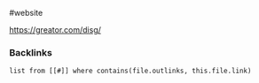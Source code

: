 #website 

https://greator.com/disg/

### Backlinks
```dataview 
list from [[#]] where contains(file.outlinks, this.file.link)
```

